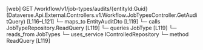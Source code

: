[web] GET /workflow/v1/job-types/audits/{entityId:Guid}  (Dataverse.Api.External.Controllers.v1.Workflow.JobTypesController.GetAuditQuery)  [L116–L121]
  └─ maps_to EntityAuditDto [L119]
  └─ calls JobTypeRepository.ReadQuery [L119]
  └─ queries JobType [L119]
    └─ reads_from JobTypes
  └─ uses_service IControlledRepository<JobType>
    └─ method ReadQuery [L119]


